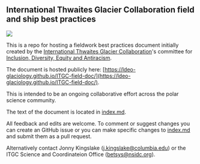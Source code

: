 ## International Thwaites Glacier Collaboration field and ship best practices

![](https://thwaitesglacier.org/sites/default/files/inline-images/itgc-logo-color-white-background-295.png)

This is a repo for hosting a fieldwork best practices document initially created by the [International Thwaites Glacier Collaboration](https://thwaitesglacier.org/)'s committee for [Inclusion, Diversity, Equity and Antiracism](https://thwaitesglacier.org/about/diversity).

The document is hosted publicly here: [https://ldeo-glaciology.github.io/ITGC-field-doc/](https://ldeo-glaciology.github.io/ITGC-field-doc/).

This is intended to be an ongoing collaborative effort across the polar science community.

The text of the document is located in [index.md](https://github.com/ldeo-glaciology/ITGC-field-doc/blob/main/index.md). 

All feedback and edits are welcome. To comment or suggest changes you can create an GitHub issue or you can make specific changes to [index.md](https://github.com/ldeo-glaciology/ITGC-field-doc/blob/main/index.md) and submit them as a pull request. 

Alternatively contact Jonny Kingslake ([j.kingslake@columbia.edu]()) or the ITGC Science and Coordinateion Office ([betsys@nsidc.org]()).



